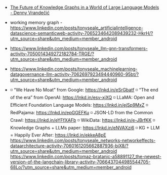 - [The Future of Knowledge Graphs in a World of Large Language Models - Denny Vrandečić](https://www.youtube.com/watch?v=WqYBx2gB6vA)



- working memory graph - https://www.linkedin.com/posts/tonyseale_artificialintelligence-datascience-semanticweb-activity-7065234642089439232-HkrH/?utm_source=share&utm_medium=member_android
- https://www.linkedin.com/posts/tonyseale_llm-gnn-transformers-activity-7050014349272182784-TRGE/?utm_source=share&utm_medium=member_android
- https://www.linkedin.com/posts/tonyseale_machinelearning-datagovernance-llm-activity-7062697923494440960-95bt/?utm_source=share&utm_medium=member_android
- ◽ “We Have No Moat” from Google: https://lnkd.in/eSrGbatf
◽ “The end of the era” from OpenAI: https://lnkd.in/esv-xjXQ
◽ LLaMA: Open and Efficient Foundation Language Models: https://lnkd.in/ejSp9MxZ
◽ RedPajama: https://lnkd.in/epGGEFKu
◽ JSON-LD from the Common Crawl: https://lnkd.in/eYFfXAFb
◽ WikiData: https://lnkd.in/e-JBrfKK
◽ Knowledge Graphs + LLMs paper: https://lnkd.in/eNVAXzi6
◽ KG + LLM = Happily Ever After: https://lnkd.in/ekkeA8pE
https://www.linkedin.com/posts/tonyseale_networks-networkeffects-dataarchitecture-activity-7060161205662887936-biX8/?utm_source=share&utm_medium=member_android
https://www.linkedin.com/posts/tomaz-bratanic-a58891127_the-newest-version-of-the-langchain-library-activity-7066437044985544705-68Lo/?utm_source=share&utm_medium=member_android
